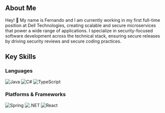 ## About Me
Hey! 👋 My name is Fernando and I am currently working in my first full-time position at Dell Technologies, creating scalable and secure microservices that power a wide range of applications. I specialize in security-focused software development across the technical stack, ensuring secure releases by driving security reviews and secure coding practices.

## Key Skills
### Languages
![Java](https://img.shields.io/badge/java-ED8B00?style=for-the-badge&logo=coffeescript&logoSize=auto)
![C#](https://img.shields.io/badge/c%23-B9AAEE?style=for-the-badge&logo=sharp&logoColor=white&logoSize=auto)
![TypeScript](https://img.shields.io/badge/typescript-3079c6?style=for-the-badge&logo=typescript&logoColor=white&logoSize=auto)

### Platforms & Frameworks
![Spring](https://img.shields.io/badge/spring-6DB33F.svg?style=for-the-badge&logo=spring&logoColor=white&logoSize=auto)
![.NET](https://img.shields.io/badge/.net-512BD4?style=for-the-badge&logo=dotnet&logoSize=auto)
![React](https://img.shields.io/badge/react-20232A?style=for-the-badge&logo=React&logoColor=61DAFB&logoSize=auto)

<!---
fsesmajr/fsesmajr is a ✨ special ✨ repository because its `README.md` (this file) appears on your GitHub profile.
You can click the Preview link to take a look at your changes.
--->
